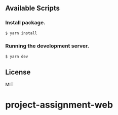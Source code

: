 ## Available Scripts

### Install package.

```bash
$ yarn install
```

### Running the development server.

```bash
$ yarn dev
```

## License

MIT

# project-assignment-web
